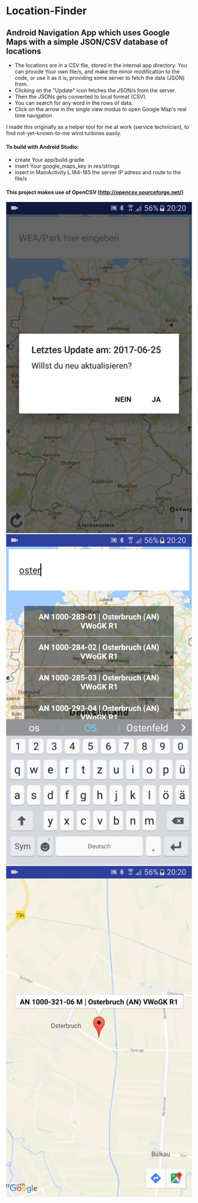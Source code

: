# Location-Finder
## Android Navigation App which uses Google Maps with a simple JSON/CSV database of locations

- The locations are in a CSV file, stored in the internal app directory. You can provide Your own file/s, and make the minor modification to the code, or use it as it is, providing some server to fetch the data (JSON) from.
- Clicking on the "Update" icon fetches the JSON/s from the server.
- Then the JSONs gets converted to local format (CSV).
- You can search for any word in the rows of data.
- Click on the arrow in the single view modus to open Google Map's real time navigation


I made this originally as a helper tool for me at work (service technician), to find not-yet-known-to-me wind turbines easily.

#### To build with Android Studio:

- create Your app/build.gradle
- insert Your google_maps_key in res/strings
- insert in MainActivity L.184-185 the server IP adress and route to the file/s

#### This project makes use of OpenCSV (http://opencsv.sourceforge.net/)

![alt text](screens/screenshot_1.png "Screen 1")![alt text](screens/screenshot_2.png "Screen 2")![alt text](screens/screenshot_3.png "Screen 3")
